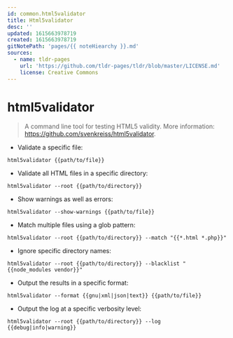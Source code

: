 ```yaml
---
id: common.html5validator
title: Html5validator
desc: ''
updated: 1615663978719
created: 1615663978719
gitNotePath: 'pages/{{ noteHiearchy }}.md'
sources:
  - name: tldr-pages
    url: 'https://github.com/tldr-pages/tldr/blob/master/LICENSE.md'
    license: Creative Commons
---
```

# html5validator

> A command line tool for testing HTML5 validity.
> More information: <https://github.com/svenkreiss/html5validator>.

- Validate a specific file:

`html5validator {{path/to/file}}`

- Validate all HTML files in a specific directory:

`html5validator --root {{path/to/directory}}`

- Show warnings as well as errors:

`html5validator --show-warnings {{path/to/file}}`

- Match multiple files using a glob pattern:

`html5validator --root {{path/to/directory}} --match "{{*.html *.php}}"`

- Ignore specific directory names:

`html5validator --root {{path/to/directory}} --blacklist "{{node_modules vendor}}"`

- Output the results in a specific format:

`html5validator --format {{gnu|xml|json|text}} {{path/to/file}}`

- Output the log at a specific verbosity level:

`html5validator --root {{path/to/directory}} --log {{debug|info|warning}}`

